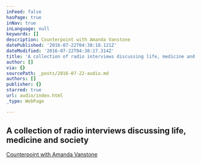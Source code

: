 ```yaml
---
inFeed: false
hasPage: true
inNav: true
inLanguage: null
keywords: []
description: Counterpoint with Amanda Vanstone
datePublished: '2016-07-22T04:38:18.121Z'
dateModified: '2016-07-22T04:38:17.314Z'
title: 'A collection of radio interviews discussing life, medicine and society'
author: []
via: {}
sourcePath: _posts/2016-07-22-audio.md
authors: []
publisher: {}
starred: true
url: audio/index.html
_type: WebPage

---
```

## A collection of radio interviews discussing life, medicine and society

[Counterpoint with Amanda Vanstone][0]

[0]: https://drive.google.com/file/d/0BxOSd6jlyjxzNnVMRkhIeFRsTDA/view?usp=sharing